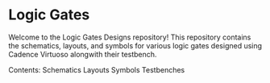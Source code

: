 # Logic Gates
Welcome to the Logic Gates Designs repository! This repository contains the schematics, layouts, and symbols for various logic gates designed using Cadence Virtuoso alongwith their testbench. 

Contents:
    Schematics
    Layouts
    Symbols
    Testbenches
